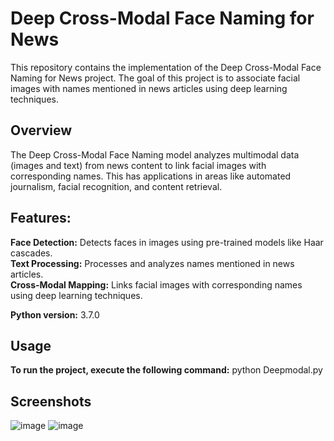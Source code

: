 # Deep Cross-Modal Face Naming for News

This repository contains the implementation of the Deep Cross-Modal Face Naming for News project. The goal of this project is to associate facial images with names mentioned in news articles using deep learning techniques.

## Overview

The Deep Cross-Modal Face Naming model analyzes multimodal data (images and text) from news content to link facial images with corresponding names. This has applications in areas like automated journalism, facial recognition, and content retrieval.

## Features:

**Face Detection:** Detects faces in images using pre-trained models like Haar cascades.<br>
**Text Processing:** Processes and analyzes names mentioned in news articles.<br>
**Cross-Modal Mapping:** Links facial images with corresponding names using deep learning techniques.<br>

**Python version:** 3.7.0

## Usage
**To run the project, execute the following command:**
python Deepmodal.py

## Screenshots
![image](https://github.com/user-attachments/assets/29e4ea8e-af4f-4bca-a191-2d8b5a8084a5)
![image](https://github.com/user-attachments/assets/716add77-fc66-4b6f-96f0-e684887c9b7d)

